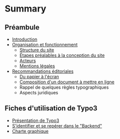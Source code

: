 # Summary

## Préambule
* [Introduction](README.md)
* [Organisation et fonctionnement](organisation-et-fonctionnement-du-site.md)
    * [Structure du site](structure-du-site.md)
    * [Étapes préalables à la conception du site](étapes-préalables-à-la-conception-du-site.md)
    * [Acteurs](acteurs.md)
    * [Mentions légales](mentions-légales.md)
* [Recommandations éditoriales](recommandations-éditoriales.md)
    * [Du papier à l'écran](du-papier-à-lécran.md)
    * [Composition d'un document à mettre en ligne](composition-dun-document-à-mettre-en-ligne.md)
    * Rappel de quelques règles typographiques
    * Aspects juridiques

## Fiches d'utilisation de Typo3
* [Présentation de Typo3](présentation-de-typo3.md)
* [S'identifier et se repérer dans le "Backend"](sidentifier-et-se-repérer-dans-le-backend.md)
* [Charte graphique](charte-graphique.md)

